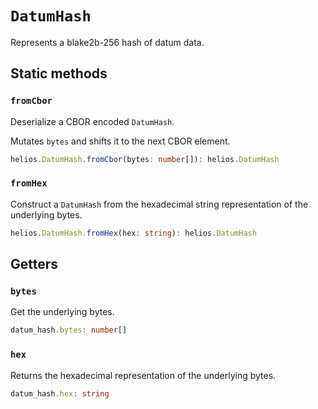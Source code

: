 # `DatumHash`

Represents a blake2b-256 hash of datum data.

## Static methods

### `fromCbor`

Deserialize a CBOR encoded `DatumHash`.

Mutates `bytes` and shifts it to the next CBOR element.

```ts
helios.DatumHash.fromCbor(bytes: number[]): helios.DatumHash
```

### `fromHex`

Construct a `DatumHash` from the hexadecimal string representation of the underlying bytes.

```ts
helios.DatumHash.fromHex(hex: string): helios.DatumHash
```

## Getters

### `bytes`

Get the underlying bytes.

```ts
datum_hash.bytes: number[]
```

### `hex`

Returns the hexadecimal representation of the underlying bytes.

```ts
datum_hash.hex: string
```